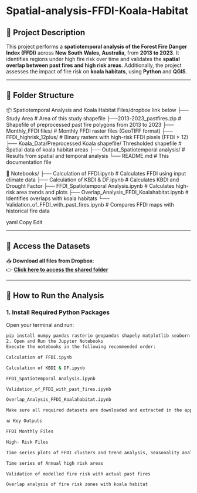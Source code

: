 # Spatial-analysis-FFDI-Koala-Habitat

## 📘 Project Description

This project performs a **spatiotemporal analysis of the Forest Fire Danger Index (FFDI)** across **New South Wales, Australia**, from **2013 to 2023**. It identifies regions under high fire risk over time and validates the **spatial overlap between past fires and high risk areas**. Additionally, the project assesses the impact of fire risk on **koala habitats**, using **Python** and **QGIS**.

---

## 📁 Folder Structure

📦 Spatiotemporal Analysis and Koala Habitat Files/dropbox link below
├── Study Area # Area of this study shapefile
├──2013-2023_pastfires.zip # Shapefile of preprocessed past fire polygons from 2013 to 2023
├── Monthly_FFDI files/ # Monthly FFDI raster files (GeoTIFF format)
├── FFDI_highrisk_12plus/ # Binary rasters with high-risk FFDI pixels (FFDI > 12)
├── Koala_Data/Preprocessed Koala shapefile/ Thresholded shapefile # Spatial data of koala habitat areas
├── Output_Spatiotemporal analysis/ # Results from spatial and temporal analysis
└── README.md # This documentation file

📁 Notebooks/
├── Calculation of FFDI.ipynb # Calculates FFDI using input climate data
├── Calculation of KBDI & DF.ipynb # Calculates KBDI and Drought Factor
├── FFDI_Spatiotemporal Analysis.ipynb # Calculates high-risk area trends and plots
├── Overlap_Analysis_FFDI_Koalahabitat.ipynb # Identifies overlaps with koala habitats
└── Validation_of_FFDI_with_past_fires.ipynb # Compares FFDI maps with historical fire data

yaml
Copy
Edit

---

## 🔗 Access the Datasets

📥 **Download all files from Dropbox**:  
👉 [**Click here to access the shared folder**](https://www.dropbox.com/scl/fo/y69xi2vhj2ucse75myh50/ABG0er6CdJDU60dFqmu2d5s?rlkey=9tuamuw7yurnz231006yfxrh3&st=qdeexgfx&dl=0)  

---

## 🧰 How to Run the Analysis

### 1. Install Required Python Packages

Open your terminal and run:

```bash
pip install numpy pandas rasterio geopandas shapely matplotlib seaborn xarray rioxarray
2. Open and Run the Jupyter Notebooks
Execute the notebooks in the following recommended order:

Calculation of FFDI.ipynb

Calculation of KBDI & DF.ipynb

FFDI_Spatiotemporal Analysis.ipynb

Validation_of_FFDI_with_past_fires.ipynb

Overlap_Analysis_FFDI_Koalahabitat.ipynb

Make sure all required datasets are downloaded and extracted in the appropriate folders.

📊 Key Outputs

FFDI Monthly Files

High- Risk Files

Time series plots of FFDI clusters and trend analysis, Seasonality analysis

Time series of Annual high risk areas

Validation of modelled fire risk with actual past fires

Overlap analysis of fire risk zones with koala habitat

